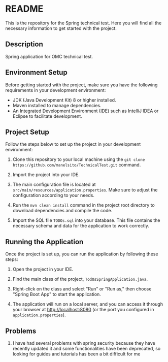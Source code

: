 # README

This is the repository for the Spring technical test. Here you will find all the necessary information to get started with the project.

## Description

Spring application for OMC technical test.

## Environment Setup

Before getting started with the project, make sure you have the following requirements in your development environment:

- JDK (Java Development Kit) 8 or higher installed.
- Maven installed to manage dependencies.
- An Integrated Development Environment (IDE) such as IntelliJ IDEA or Eclipse to facilitate development.

## Project Setup

Follow the steps below to set up the project in your development environment:

1. Clone this repository to your local machine using the `git clone https://github.com/manelsito/TechnicalTest.git` command.

2. Import the project into your IDE.

3. The main configuration file is located at `src/main/resources/application.properties`. Make sure to adjust the configuration according to your needs.

4. Run the `mvn clean install` command in the project root directory to download dependencies and compile the code.

5. Import the SQL file `TODOs.sql` into your database. This file contains the necessary schema and data for the application to work correctly.

## Running the Application

Once the project is set up, you can run the application by following these steps:

1. Open the project in your IDE.

2. Find the main class of the project, `TodOsSpringApplication.java`.

3. Right-click on the class and select "Run" or "Run as," then choose "Spring Boot App" to start the application.

4. The application will run on a local server, and you can access it through your browser at [http://localhost:8080](http://localhost:8080) (or the port you configured in `application.properties`).

## Problems

1. I have had several problems with spring security because they have recently updated it and some functionalities have been deprecated, so looking for guides and tutorials has been a bit difficult for me
